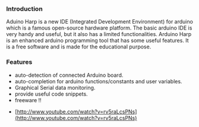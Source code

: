 ### Introduction

  Aduino Harp is a new IDE (Integrated Development Environment) for arduino which is a famous open-source hardware platform.
The basic arduino IDE is very handy and useful, but it also has a limited functionalities.
Arduino Harp is an enhanced arduino programming tool  that has some useful features.
It is a free software and is made for the educational purpose.

### Features
 * auto-detection of connected Arduino board.
 * auto-completion for arduino functions/constants and user variables.
 * Graphical Serial data monitoring.
 * provide useful code snippets.
 * freeware !!
 
- [http://www.youtube.com/watch?v=rv5raLcsPNs](http://www.youtube.com/watch?v=rv5raLcsPNs)
